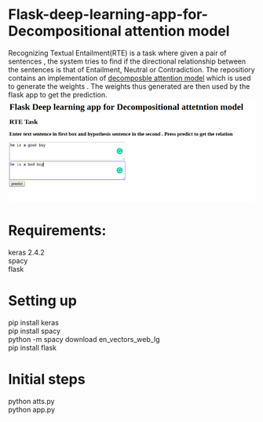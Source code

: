 # Flask-deep-learning-app-for-Decompositional attention model

Recognizing Textual Entailment(RTE) is a task where given a pair of sentences , the system tries to find if the directional relationship between the sentences is that of Entailment, Neutral or Contradiction. The repositiory contains an implementation of  [decomposble attention model](https://github.com/free-variation/spaCy/tree/master/examples/notebooks) which is used to generate the weights . The weights thus generated are then used by the flask app to get the prediction.
![alt text](https://github.com/ssramitsharma/Flask-deep-learning-app-for-Decomposable-attention-model/blob/master/flask1.png)
# Requirements:
keras 2.4.2 <br/>
spacy <br/>
flask

# Setting up
pip install keras <br/>
pip install spacy <br/>
python -m spacy download en_vectors_web_lg <br/>
pip install flask


# Initial steps
python atts.py <br/>
python app.py


